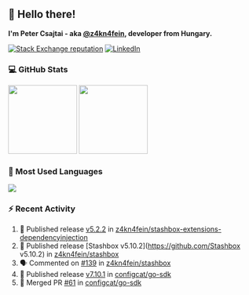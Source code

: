 ## 👋 Hello there!

**I'm Peter Csajtai - aka [@z4kn4fein](https://github.com/z4kn4fein), developer from Hungary.**

[![Stack Exchange reputation](https://img.shields.io/stackexchange/stackoverflow/r/8700582?color=orange&label=reputation&logo=stackoverflow&style=for-the-badge)](https://stackoverflow.com/users/8700582)
[![LinkedIn](https://img.shields.io/badge/linkedin-%230077B5.svg?style=for-the-badge&logo=linkedin&logoColor=white)](https://www.linkedin.com/in/csajtai-p%C3%A9ter-45395341/)

### 💻 GitHub Stats

<div>
  <img height="140px" src="https://github-readme-stats-pcsajtai.vercel.app/api?username=z4kn4fein&show_icons=true&hide_border=true&count_private=true&custom_title=Stats&theme=dracula&line_height=24&hide_title=true">
  <img height="140px" src="https://streak-stats.demolab.com?user=z4kn4fein&theme=dracula&hide_border=true">
  
</div>

### :toolbox: Most Used Languages

<img src="https://github-readme-stats-pcsajtai.vercel.app/api/top-langs/?username=z4kn4fein&theme=dracula&hide_border=true&layout=compact&langs_count=8&hide_title=true">

### :zap: Recent Activity

<!--START_SECTION:activity-->
1. 🚀 Published release [v5.2.2](https://github.com/v5.2.2) in [z4kn4fein/stashbox-extensions-dependencyinjection](https://github.com/z4kn4fein/stashbox-extensions-dependencyinjection)
2. 🚀 Published release [Stashbox v5.10.2](https://github.com/Stashbox v5.10.2) in [z4kn4fein/stashbox](https://github.com/z4kn4fein/stashbox)
3. 🗣 Commented on [#139](https://github.com/z4kn4fein/stashbox/issues/139) in [z4kn4fein/stashbox](https://github.com/z4kn4fein/stashbox)
4. 🚀 Published release [v7.10.1](https://github.com/v7.10.1) in [configcat/go-sdk](https://github.com/configcat/go-sdk)
5. 🎉 Merged PR [#61](https://github.com/configcat/go-sdk/pull/61) in [configcat/go-sdk](https://github.com/configcat/go-sdk)
<!--END_SECTION:activity-->
